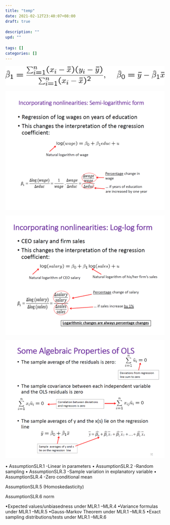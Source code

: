 ```yaml
---
title: "temp"
date: 2021-02-12T23:40:07+08:00
draft: true

description: ""
upd: ""

tags: []
categories: []
---
```


<!--more-->


![](img/temp_20220920213143.png)

![](img/temp_20220920214815.png)

![](img/temp_20220920220047.png)

![](img/temp_20220920220335.png)


•
AssumptionSLR.1 -Linear in parameters
•
AssumptionSLR.2 -Random sampling
•
AssumptionSLR.3 -Sample variation in explanatory variable
•
AssumptionSLR.4 -Zero conditional mean

AssumptionSLR.5 (Homoskedasticity)

AssumptionSLR.6 norm

•Expected values/unbiasedness under MLR.1 –MLR.4
•Variance formulas under MLR.1 –MLR.5
•Gauss-Markov Theorem under MLR.1 –MLR.5
•Exact sampling distributions/tests under MLR.1 –MLR.6